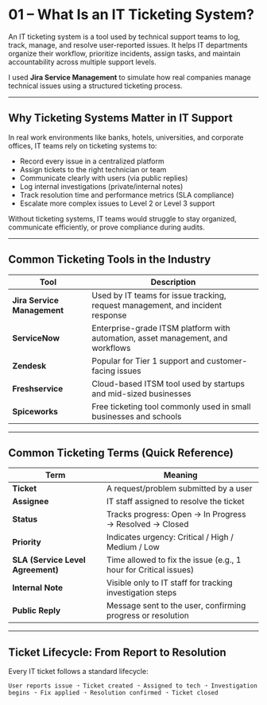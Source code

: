 # 01 – What Is an IT Ticketing System?

An IT ticketing system is a tool used by technical support teams to log, track, manage, and resolve user-reported issues. It helps IT departments organize their workflow, prioritize incidents, assign tasks, and maintain accountability across multiple support levels.

I used **Jira Service Management** to simulate how real companies manage technical issues using a structured ticketing process.

---

## Why Ticketing Systems Matter in IT Support

In real work environments like banks, hotels, universities, and corporate offices, IT teams rely on ticketing systems to:

- Record every issue in a centralized platform
- Assign tickets to the right technician or team
- Communicate clearly with users (via public replies)
- Log internal investigations (private/internal notes)
- Track resolution time and performance metrics (SLA compliance)
- Escalate more complex issues to Level 2 or Level 3 support

Without ticketing systems, IT teams would struggle to stay organized, communicate efficiently, or prove compliance during audits.

---

## Common Ticketing Tools in the Industry

| Tool | Description |
|------|-------------|
| **Jira Service Management** | Used by IT teams for issue tracking, request management, and incident response |
| **ServiceNow** | Enterprise-grade ITSM platform with automation, asset management, and workflows |
| **Zendesk** | Popular for Tier 1 support and customer-facing issues |
| **Freshservice** | Cloud-based ITSM tool used by startups and mid-sized businesses |
| **Spiceworks** | Free ticketing tool commonly used in small businesses and schools |

---

## Common Ticketing Terms (Quick Reference)

| Term | Meaning |
|------|---------|
| **Ticket** | A request/problem submitted by a user |
| **Assignee** | IT staff assigned to resolve the ticket |
| **Status** | Tracks progress: Open → In Progress → Resolved → Closed |
| **Priority** | Indicates urgency: Critical / High / Medium / Low |
| **SLA (Service Level Agreement)** | Time allowed to fix the issue (e.g., 1 hour for Critical issues) |
| **Internal Note** | Visible only to IT staff for tracking investigation steps |
| **Public Reply** | Message sent to the user, confirming progress or resolution |

---

## Ticket Lifecycle: From Report to Resolution

Every IT ticket follows a standard lifecycle:

```text
User reports issue ➝ Ticket created ➝ Assigned to tech ➝ Investigation begins ➝ Fix applied ➝ Resolution confirmed ➝ Ticket closed
